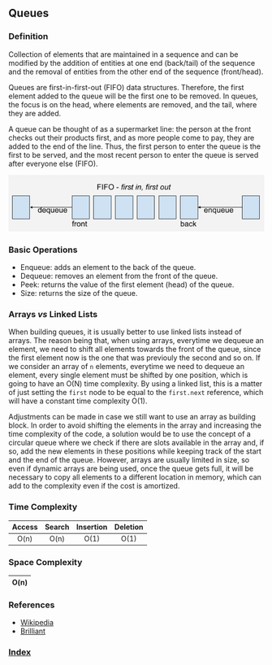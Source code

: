 ## Queues

### Definition

Collection of elements that are maintained in a sequence and can be modified by the addition of entities at one end (back/tail) of the sequence and the removal of entities from the other end of the sequence (front/head).

Queues are first-in-first-out (FIFO) data structures. Therefore, the first element added to the queue will be the first one to be removed. In queues, the focus is on the head, where elements are removed, and the tail, where they are added.

A queue can be thought of as a supermarket line: the person at the front checks out their products first, and as more people come to pay, they are added to the end of the line. Thus, the first person to enter the queue is the first to be served, and the most recent person to enter the queue is served after everyone else (FIFO).

![queue](../../resources/img/queue.png)

### Basic Operations

- Enqueue: adds an element to the back of the queue.
- Dequeue: removes an element from the front of the queue.
- Peek: returns the value of the first element (head) of the queue.
- Size: returns the size of the queue.

### Arrays _vs_ Linked Lists

When building queues, it is usually better to use linked lists instead of arrays. The reason being that, when using arrays, everytime we dequeue an element, we need to shift all elements towards the front of the queue, since the first element now is the one that was previouly the second and so on. If we consider an array of `n` elements, everytime we need to dequeue an element, every single element must be shifted by one position, which is going to have an O(N) time complexity. By using a linked list, this is a matter of just setting the `first` node to be equal to the `first.next` reference, which will have a constant time complexity O(1).

Adjustments can be made in case we still want to use an array as building block. In order to avoid shifting the elements in the array and increasing the time complexity of the code, a solution would be to use the concept of a circular queue where we check if there are slots available in the array and, if so, add the new elements in these positions while keeping track of the start and the end of the queue. However, arrays are usually limited in size, so even if dynamic arrays are being used, once the queue gets full, it will be necessary to copy all elements to a different location in memory, which can add to the complexity even if the cost is amortized.

### Time Complexity

| Access | Search | Insertion | Deletion |
| :----: | :----: | :-------: | :------: |
|  O(n)  |  O(n)  |   O(1)    |   O(1)   |

### Space Complexity

| O(n) |
| :--: |

### References

- [Wikipedia](<https://en.wikipedia.org/wiki/Queue_(abstract_data_type)>)
- [Brilliant](https://brilliant.org/wiki/queues-basic/)

### [Index](../../README.md)
